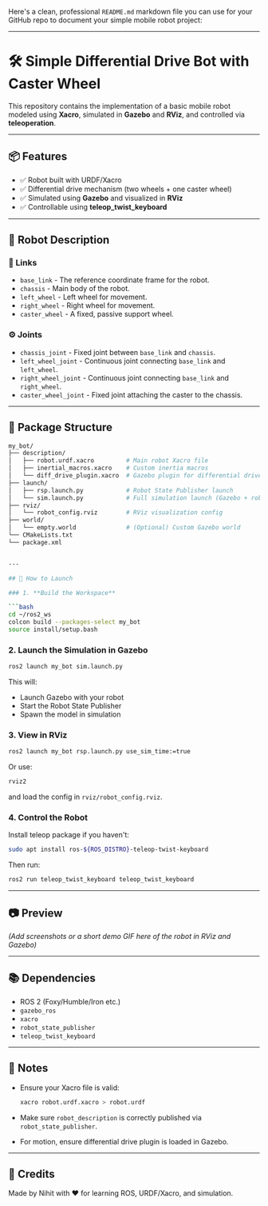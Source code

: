Here's a clean, professional `README.md` markdown file you can use for your GitHub repo to document your simple mobile robot project:

---


# 🛠️ Simple Differential Drive Bot with Caster Wheel

This repository contains the implementation of a basic mobile robot modeled using **Xacro**, simulated in **Gazebo** and **RViz**, and controlled via **teleoperation**.

---

## 📦 Features

- ✅ Robot built with URDF/Xacro
- ✅ Differential drive mechanism (two wheels + one caster wheel)
- ✅ Simulated using **Gazebo** and visualized in **RViz**
- ✅ Controllable using **teleop_twist_keyboard**

---

## 🧱 Robot Description

### 🔗 Links

- `base_link` - The reference coordinate frame for the robot.
- `chassis` - Main body of the robot.
- `left_wheel` - Left wheel for movement.
- `right_wheel` - Right wheel for movement.
- `caster_wheel` - A fixed, passive support wheel.

### ⚙️ Joints

- `chassis_joint` - Fixed joint between `base_link` and `chassis`.
- `left_wheel_joint` - Continuous joint connecting `base_link` and `left_wheel`.
- `right_wheel_joint` - Continuous joint connecting `base_link` and `right_wheel`.
- `caster_wheel_joint` - Fixed joint attaching the caster to the chassis.

---

## 🧰 Package Structure

```bash
my_bot/
├── description/
│   ├── robot.urdf.xacro         # Main robot Xacro file
│   ├── inertial_macros.xacro    # Custom inertia macros
│   └── diff_drive_plugin.xacro  # Gazebo plugin for differential drive
├── launch/
│   ├── rsp.launch.py            # Robot State Publisher launch
│   └── sim.launch.py            # Full simulation launch (Gazebo + robot spawn)
├── rviz/
│   └── robot_config.rviz        # RViz visualization config
├── world/
│   └── empty.world              # (Optional) Custom Gazebo world
└── CMakeLists.txt
└── package.xml


---

## 🚀 How to Launch

### 1. **Build the Workspace**

```bash
cd ~/ros2_ws
colcon build --packages-select my_bot
source install/setup.bash
```

### 2. **Launch the Simulation in Gazebo**

```bash
ros2 launch my_bot sim.launch.py
```

This will:

* Launch Gazebo with your robot
* Start the Robot State Publisher
* Spawn the model in simulation

### 3. **View in RViz**

```bash
ros2 launch my_bot rsp.launch.py use_sim_time:=true
```

Or use:

```bash
rviz2
```

and load the config in `rviz/robot_config.rviz`.

### 4. **Control the Robot**

Install teleop package if you haven't:

```bash
sudo apt install ros-${ROS_DISTRO}-teleop-twist-keyboard
```

Then run:

```bash
ros2 run teleop_twist_keyboard teleop_twist_keyboard
```

---

## 📷 Preview

*(Add screenshots or a short demo GIF here of the robot in RViz and Gazebo)*

---

## 📚 Dependencies

* ROS 2 (Foxy/Humble/Iron etc.)
* `gazebo_ros`
* `xacro`
* `robot_state_publisher`
* `teleop_twist_keyboard`

---

## 📎 Notes

* Ensure your Xacro file is valid:

  ```bash
  xacro robot.urdf.xacro > robot.urdf
  ```
* Make sure `robot_description` is correctly published via `robot_state_publisher`.
* For motion, ensure differential drive plugin is loaded in Gazebo.

---

## 🧠 Credits

Made by Nihit with ❤️ for learning ROS, URDF/Xacro, and simulation.

```

